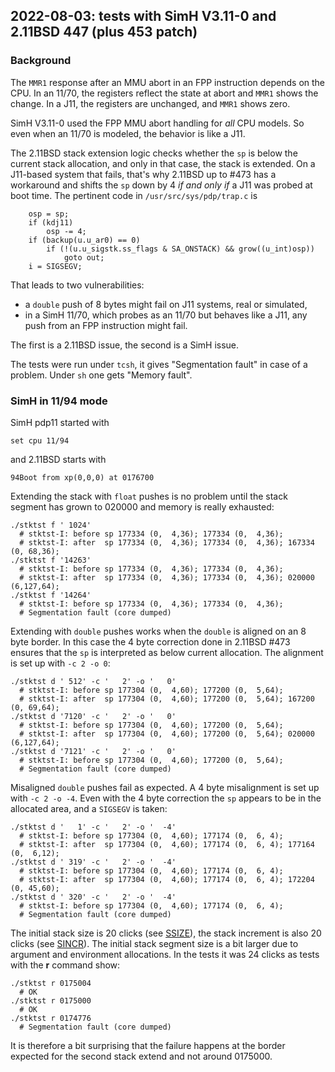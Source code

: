 ## 2022-08-03: tests with SimH V3.11-0 and 2.11BSD 447 (plus 453 patch)

### Background
The `MMR1` response after an MMU abort in an FPP instruction depends on the CPU.
In an 11/70, the registers reflect the state at abort and `MMR1` shows the
change. In a J11, the registers are unchanged, and `MMR1` shows zero.

SimH V3.11-0 used the FPP MMU abort handling for _all_ CPU models.
So even when an 11/70 is modeled, the behavior is like a J11.

The 2.11BSD stack extension logic checks whether the `sp` is below the
current stack allocation, and only in that case, the stack is extended.
On a J11-based system that fails, that's why 2.11BSD up to #473 has a
workaround and shifts the `sp` down by 4 _if and only if_ a J11 was
probed at boot time. The pertinent code in `/usr/src/sys/pdp/trap.c` is
```
    osp = sp;
    if (kdj11)
        osp -= 4;
    if (backup(u.u_ar0) == 0)
        if (!(u.u_sigstk.ss_flags & SA_ONSTACK) && grow((u_int)osp))
            goto out;
    i = SIGSEGV;
```

That leads to two vulnerabilities:
- a `double` push of 8 bytes might fail on J11 systems, real or simulated,
- in a SimH 11/70, which probes as an 11/70 but behaves like a J11, any
  push from an FPP instruction might fail.

The first is a 2.11BSD issue, the second is a SimH issue.

The tests were run under `tcsh`, it gives "Segmentation fault" in case of
a problem. Under `sh` one gets "Memory fault".

### SimH in 11/94 mode
SimH pdp11 started with
```
set cpu 11/94
```
and 2.11BSD starts with
```
94Boot from xp(0,0,0) at 0176700
```
Extending the stack with `float` pushes is no problem until the stack segment
has grown to 020000 and memory is really exhausted:
```
./stktst f ' 1024'
  # stktst-I: before sp 177334 (0,  4,36); 177334 (0,  4,36);
  # stktst-I: after  sp 177334 (0,  4,36); 177334 (0,  4,36); 167334 (0, 68,36);
./stktst f '14263'
  # stktst-I: before sp 177334 (0,  4,36); 177334 (0,  4,36);
  # stktst-I: after  sp 177334 (0,  4,36); 177334 (0,  4,36); 020000 (6,127,64);
./stktst f '14264'
  # stktst-I: before sp 177334 (0,  4,36); 177334 (0,  4,36);
  # Segmentation fault (core dumped)

```

Extending with `double` pushes works when the `double` is aligned on an
8 byte border. In this case the 4 byte correction done in 2.11BSD #473
ensures that the `sp` is interpreted as below current allocation.
The alignment is set up with `-c 2 -o 0`:
```
./stktst d ' 512' -c '   2' -o '   0'
  # stktst-I: before sp 177304 (0,  4,60); 177200 (0,  5,64);
  # stktst-I: after  sp 177304 (0,  4,60); 177200 (0,  5,64); 167200 (0, 69,64);
./stktst d '7120' -c '   2' -o '   0'
  # stktst-I: before sp 177304 (0,  4,60); 177200 (0,  5,64);
  # stktst-I: after  sp 177304 (0,  4,60); 177200 (0,  5,64); 020000 (6,127,64);
./stktst d '7121' -c '   2' -o '   0'
  # stktst-I: before sp 177304 (0,  4,60); 177200 (0,  5,64);
  # Segmentation fault (core dumped)
```

Misaligned `double` pushes fail as expected.
A 4 byte misalignment is set up with `-c 2 -o -4`.
Even with the 4 byte correction the `sp` appears to be in the allocated area,
and a `SIGSEGV` is taken:
```
./stktst d '   1' -c '   2' -o '  -4'
  # stktst-I: before sp 177304 (0,  4,60); 177174 (0,  6, 4);
  # stktst-I: after  sp 177304 (0,  4,60); 177174 (0,  6, 4); 177164 (0,  6,12);
./stktst d ' 319' -c '   2' -o '  -4'
  # stktst-I: before sp 177304 (0,  4,60); 177174 (0,  6, 4);
  # stktst-I: after  sp 177304 (0,  4,60); 177174 (0,  6, 4); 172204 (0, 45,60);
./stktst d ' 320' -c '   2' -o '  -4'
  # stktst-I: before sp 177304 (0,  4,60); 177174 (0,  6, 4);
  # Segmentation fault (core dumped)
```

The initial stack size is 20 clicks
(see [SSIZE](https://www.retro11.de/ouxr/211bsd/usr/src/sys/pdp/machparam.h.html#m:SSIZE)),
the stack increment is also 20 clicks
(see [SINCR](https://www.retro11.de/ouxr/211bsd/usr/src/sys/pdp/machparam.h.html#m:SINCR)).
The initial stack segment size is a bit larger due to argument and environment
allocations.
In the tests it was 24 clicks as tests with the **r** command show:
```
./stktst r 0175004
  # OK
./stktst r 0175000
  # OK
./stktst r 0174776
  # Segmentation fault (core dumped)
```

It is therefore a bit surprising that the failure happens at the border
expected for the second stack extend and not around 0175000.
